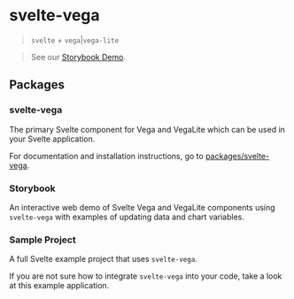 # svelte-vega

> `svelte` + `vega`|`vega-lite`

> See our [Storybook Demo](http://vega.github.io/svelte-vega/).

## Packages

### svelte-vega

The primary Svelte component for Vega and VegaLite which can be used in your Svelte application.

For documentation and installation instructions, go to [packages/svelte-vega](https://github.com/vega/svelte-vega/tree/main/packages/svelte-vega).

### Storybook

An interactive web demo of Svelte Vega and VegaLite components using `svelte-vega` with examples of updating data and chart variables.

### Sample Project

A full Svelte example project that uses `svelte-vega`.

If you are not sure how to integrate `svelte-vega` into your code, take a look at this example application.
